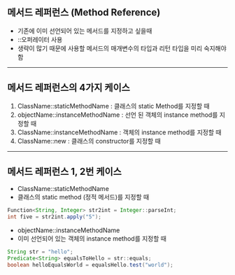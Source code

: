 ## 메서드 레퍼런스 (Method Reference)
- 기존에 이미 선언되어 있는 메서드를 지정하고 싶을때
- ::오퍼레이터 사용
- 생략이 많기 때문에 사용할 메서드의 매개변수의 타입과 리턴 타입을 미리 숙지해야함
---
## 메서드 레퍼런스의 4가지 케이스

1. ClassName::staticMethodName : 클래스의 static Method를 지정할 때
2. objectName::instanceMethodName : 선언 된 객체의 instance method를 지정할 때
3. ClassName::instanceMethodName : 객체의 instance method를 지정할 때
4. ClassName::new : 클래스의 constructor를 지정할 때
---
## 메서드 레퍼런스 1, 2번 케이스
- ClassName::staticMethodName
- 클래스의 static method (정적 메서드)를 지정할 때

```java
Function<String, Integer> str2int = Integer::parseInt;
int five = str2int.apply("5");
```
- objectName::instanceMethodName
- 이미 선언되어 있는 객체의 instance method를 지정할 때
```java
String str = "hello";
Predicate<String> equalsToHello = str::equals;
boolean helloEqualsWorld = equalsHello.test("world");
```
